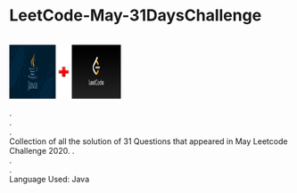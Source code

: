<h1>LeetCode-May-31DaysChallenge</h1><br>
<img src ="image.png" width = 200px>
<p>
.<br>.<br>.<br>
Collection of all the solution of 31 Questions that appeared in May Leetcode Challenge 2020.
.<br>.<br>.<br>
Language Used: Java